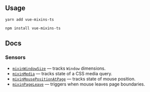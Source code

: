 ## Usage

`yarn add vue-mixins-ts`

`npm install vue-mixins-ts`

## Docs

### Sensors

- [`mixinWindowSize`](./src/mixins/sensors/mixinWindowSize/Example.vue) &mdash; tracks `Window` dimensions.
- [`mixinMedia`](./src/mixins/sensors/mixinMedia/Example.vue) &mdash; tracks state of a CSS media query.
- [`mixinMousePositionAtPage`](./src/mixins/sensors/mixinMousePositionAtPage/Example.vue) &mdash; tracks state of mouse position.
- [`mixinPageLeave`](./src/mixins/sensors/mixinPageLeave/Example.vue) &mdash; triggers when mouse leaves page boundaries.
